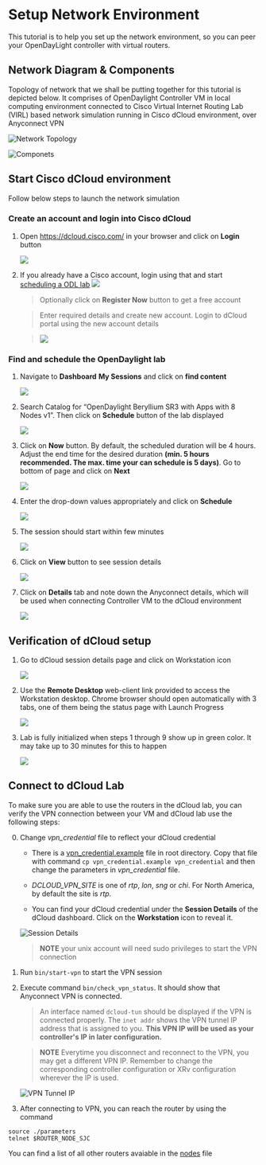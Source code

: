 # Setup Network Environment

This tutorial is to help you set up the network environment, so you can peer your OpenDayLight controller with virtual routers.

## Network Diagram & Components

Topology of network that we shall be putting together for this tutorial
is depicted below. It comprises of OpenDaylight Controller VM in local
computing environment connected to Cisco Virtual Internet Routing Lab
(VIRL) based network simulation running in Cisco dCloud environment,
over Anyconnect VPN

![Network Topology](./images/dcloud/topology.png)

![Componets](./images/image2.png)

## Start Cisco dCloud environment

Follow below steps to launch the network simulation

### Create an account and login into Cisco dCloud

1.  Open <https://dcloud.cisco.com/> in your browser and click on
    **Login** button
    
	![](./images/image3.png)
	
2.  If you already have a Cisco account, login using that and start [scheduling a ODL lab](#schedule)
	![](./images/image4.png)
	
	> Optionally click on **Register Now** button to get a free account
    
	> Enter required details and create new account. Login to dCloud
    portal using the new account details

	> ![](./images/image5.png)

### <a name="schedule">Find and schedule the OpenDaylight lab</a>

1.  Navigate to **Dashboard** **My Sessions** and click on **find
    content**

	![](./images/image6.png)

2.  Search Catalog for “OpenDaylight Beryllium SR3 with Apps with 8 Nodes v1”. Then click on **Schedule** button of the lab displayed

	![](./images/dcloud/dcloud-catalog.png)
	
4.  Click on **Now** button. By default, the scheduled duration will be 4 hours. Adjust the end time for the desired duration **(min. 5 hours recommended. The max. time your can schedule is 5 days)**. Go to bottom of page and click on **Next**

	![](./images/dcloud/dcloud-schedule.png)

5.  Enter the drop-down values appropriately and click on **Schedule**

	![](./images/image10.png)

6.  The session should start within few minutes

	![](./images/image11.png)

7.  Click on **View** button to see session details

	![](./images/image12.png)

8.  Click on **Details** tab and note down the Anyconnect details, which will be used when connecting Controller VM to the dCloud environment

	![](./images/image13.png)

## Verification of dCloud setup

1.  Go to dCloud session details page and click on Workstation icon

	![](./images/image14.png)

2.  Use the **Remote Desktop** web-client link provided to access the
    Workstation desktop. Chrome browser should open automatically with 3
    tabs, one of them being the status page with Launch Progress

	![](./images/image15.png)

3.  Lab is fully initialized when steps 1 through 9 show up in
    green color. It may take up to 30 minutes for this to happen

	![](./images/image16.png)
	
## <a name="vpn">Connect to dCloud Lab</a>

To make sure you are able to use the routers in the dCloud lab, you can verify the VPN connection between your VM and dCloud lab use the following steps: 

0. Change *vpn\_credential* file to reflect your dCloud credential

   * There is a [vpn_credential.example](../../vpn_credential.example) file in root directory. Copy that file with command `cp vpn_credential.example vpn_credential` and then change the parameters in *vpn_credential* file.
	
	* *DCLOUD\_VPN\_SITE* is one of *rtp*, *lon*, *sng* or *chi*. For North America, by default the site is *rtp*.

	* You can find your dCloud credential under the **Session Details** of the dCloud dashboard.  Click on the **Workstation** icon to reveal it.

	![Session Details](./images/dcloud/session-details.png)

	> **NOTE** your unix account will need sudo privileges to start the VPN connection

1.  Run `bin/start-vpn` to start the VPN session

1.  Execute command `bin/check_vpn_status`. It should show that Anyconnect VPN is connected.

	> An interface named `dcloud-tun` should be displayed if the VPN is connected properly.  The `inet addr` shows the VPN tunnel IP address that is assigned to you.  **This VPN IP will be used as your controller's IP in later configuration.**
	
	> **NOTE** Everytime you disconnect and reconnect to the VPN, you may get a different VPN IP.  Remember to change the corresponding controller configuration or XRv configuration wherever the IP is used.
	
	![VPN Tunnel IP](./images/dcloud/check-vpn-status.png)
	
3.  After connecting to VPN, you can reach the router by using the command

  ```
  source ./parameters
  telnet $ROUTER_NODE_SJC
  ```

  You can find a list of all other routers avaiable in the [nodes](./nodes) file